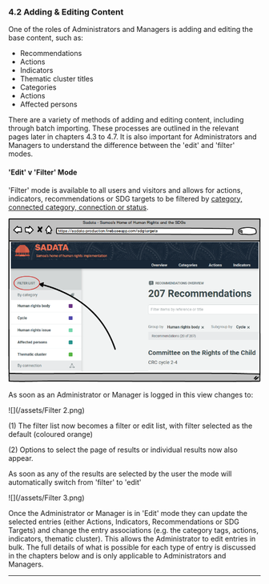 ### 4.2 Adding & Editing Content

One of the roles of Administrators and Managers is adding and editing the base content, such as:

* Recommendations
* Actions
* Indicators
* Thematic cluster titles
* Categories
* Actions
* Affected persons

There are a variety of methods of adding and editing content, including through batch importing. These processes are outlined in the relevant pages later in chapters 4.3 to 4.7. It is also important for Administrators and Managers to understand the difference between the 'edit' and 'filter' modes. 

#### 'Edit' v 'Filter' Mode

'Filter' mode is available to all users and visitors and allows for actions, indicators, recommendations or SDG targets to be filtered by [category, connected category, connection or status](/glossary.md).

![](/assets/Filter.png)

As soon as an Administrator or Manager is logged in this view changes to:

![](/assets/Filter 2.png)

\(1\) The filter list now becomes a filter or edit list, with filter selected as the default \(coloured orange\)

\(2\) Options to select the page of results or individual results now also appear.

As soon as any of the results are selected by the user the mode will automatically switch from 'filter' to 'edit'

![](/assets/Filter 3.png)

Once the Administrator or Manager is in 'Edit' mode they can update the selected entries \(either Actions, Indicators, Recommendations or SDG Targets\) and change the entry associations \(e.g. the category tags, actions, indicators, thematic cluster\). This allows the Administrator to edit entries in bulk. The full details of what is possible for each type of entry is discussed in the chapters below and is only applicable to Administrators and Managers.

---



